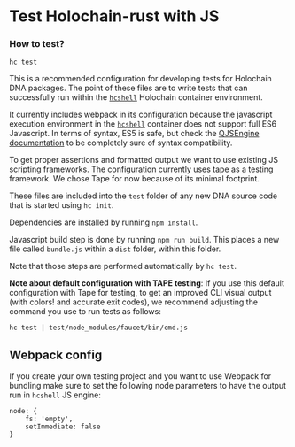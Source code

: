 # Test Holochain-rust with JS

### How to test?
```
hc test
```

This is a recommended configuration for developing tests for Holochain DNA packages. The point of these files are to write tests that can successfully run within the [`hcshell`](https://github.com/holochain/holosqape#hcshell) Holochain container environment.

It currently includes webpack in its configuration because the javascript execution environment in the [`hcshell`](https://github.com/holochain/holosqape#hcshell) container does not support full ES6 Javascript.
In terms of syntax, ES5 is safe, but check the [QJSEngine documentation](http://doc.qt.io/qt-5/qtqml-javascript-functionlist.html) to be completely sure of syntax compatibility.

To get proper assertions and formatted output we want to use existing JS scripting frameworks. The configuration currently uses [tape](https://github.com/substack/tape) as a testing framework. We chose Tape for now because of its minimal footprint.

These files are included into the `test` folder of any new DNA source code that is started using `hc init`.

Dependencies are installed by running `npm install`.

Javascript build step is done by running `npm run build`. This places a new file called `bundle.js` within a `dist` folder, within this folder.

Note that those steps are performed automatically by `hc test`.

**Note about default configuration with TAPE testing**: If you use this default configuration with Tape for testing, to get an improved CLI visual output (with colors! and accurate exit codes), we recommend adjusting the command you use to run tests as follows:
```
hc test | test/node_modules/faucet/bin/cmd.js
```

## Webpack config
If you create your own testing project and you want to use Webpack for bundling make sure to set the following node parameters to have the output run in `hcshell` JS engine:

```
node: {
	fs: 'empty',
	setImmediate: false
}
```
